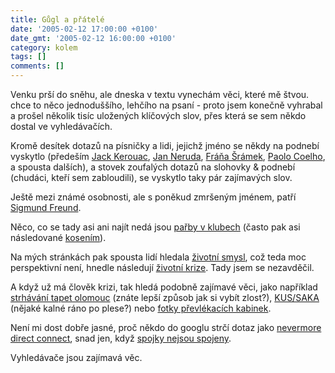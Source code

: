 ```yaml
---
title: Gůgl a přátelé
date: '2005-02-12 17:00:00 +0100'
date_gmt: '2005-02-12 16:00:00 +0100'
category: kolem
tags: []
comments: []
---
```

<p>Venku prší do sněhu, ale dneska v textu vynechám věci, které mě štvou.
chce to něco jednoduššího, lehčího na psaní - proto jsem konečně vyhrabal
a prošel několik tisíc uložených klíčových slov, přes která se sem někdo
dostal ve vyhledávačích.</p>
<p>Kromě desítek dotazů na písničky a lidi, jejichž jméno se někdy na podnebí
vyskytlo (předeším
<a href="http://www.google.com/search?q=Jack+Kerouac-Na+cest%C4%9B&amp;hl=cs&amp;lr=&amp;start=20&amp;sa=N">Jack Kerouac</a>,
<a href="http://search2.seznam.cz/search.cgi?mod=k-p-y&amp;w=B%E1sni%E8ky+od+Nerudy">Jan Neruda</a>,
<a href="http://search2.seznam.cz/search.cgi?mod=k-p-y&amp;w=raport+od+Fr%E1ni+%A9r%E1mka">Fráňa Šrámek</a>,
<a href="http://search2.seznam.cz/search.cgi?mod=k-p-y&amp;w=Paolo+Coelho+%BEivotopis">Paolo Coelho</a>,
a spousta dalších), a stovek zoufalých dotazů na slohovky &amp; podnebí (chudáci,
kteří sem zabloudili), se vyskytlo taky pár zajímavých slov.</p>
<p>Ještě mezi známé osobnosti, ale s poněkud zmršeným jménem, patří
<a href="http://search2.seznam.cz/search.fcgi?w=SIGMUND+FREUND&mod=k-p-y&firm=&sid=&from=21&l=21&r=&step=10">Sigmund Freund</a>.</p>
<p>Něco, co se tady asi ani najít nedá jsou
<a href="http://search2.seznam.cz/search.cgi?mod=k-p-y&w=pa%F8by+v+klubech">pařby v klubech</a>
(často pak asi následované <a href="http://search2.seznam.cz/search.fcgi?w=kosen%ED&mod=k-p-y&firm=&sid=&from=11&l=11&r=">kosením</a>).</p>
<p>Na mých stránkách pak spousta lidí hledala
<a href="http://www.google.com/search?q=%C5%BEivotn%C3%AD+smysl&sourceid=mozilla-search&start=0&start=0&ie=utf-8&oe=utf-8">životní smysl</a>,
což teda moc perspektivní není, hnedle následují
<a href="http://search2.seznam.cz/search.fcgi?w=%BEivotn%ED+krize&mod=k-p-y&firm=&sid=&from=121&l=119&r=&step=10">životní krize</a>.
Tady jsem se nezavděčil.</p>
<p>A když už má člověk krizi, tak hledá podobně zajímavé věci, jako například
<a href="http://search2.seznam.cz/search.fcgi?w=strh%E1v%E1n%ED+tapet+olomouc&mod=k-p-y&firm=&sid=&from=11&l=11&r=&step=10">strhávání tapet olomouc</a> (znáte lepší způsob jak si vybít zlost?),
<a href="http://www.google.com.tr/search?q=KUS/SAKA&hl=tr&lr=&ie=UTF-8&inlang=tr&filter=0">KUS/SAKA</a> (nějaké kalné ráno po plese?)
nebo
<a href="http://search.seznam.cz/search.cgi?w=p%F8evl%E9kac%ED+kabinky+fotky&mod=k-p-y">fotky převlékacích kabinek</a>.</p>
<p>Není mi dost dobře jasné, proč někdo do googlu strčí dotaz jako
<a href="http://www.google.com/search?hl=cs&client=firefox-a&rls=org.mozilla%3Acs-CZ%3Aofficial&q=nevermore+direct+connect&btnG=Hledat&lr=lang_cs">nevermore direct connect</a>,
snad jen, když <a href="http://www.google.com/search?hl=en&ie=UTF-8&q=spojky+nejsou+spojeny&btnG=Google+Search">spojky nejsou spojeny</a>.</p>
<p>Vyhledávače jsou zajímavá věc.</p>
